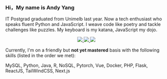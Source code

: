 ### Hi，My name is Andy Yang

IT Postgrad graduated from Unimelb last year. Now a tech enthusiast who speaks fluent Python and JavaScript. I weave code like poetry and tackle challenges like puzzles. My keyboard is my katana, JavaScript my dojo.

<div align="center">
  <a href="https://github.com/vn7n24fzkq/github-profile-summary-cards">
    <img src="https://github-profile-summary-cards.vercel.app/api/cards/profile-details?username=iliiiiiili&theme=2077" />
  </a>
  <a href="https://github.com/vn7n24fzkq/github-profile-summary-cards">
    <img src="https://github-profile-summary-cards.vercel.app/api/cards/stats?username=iliiiiiili&theme=2077" />
  </a>
  <a href="https://github.com/vn7n24fzkq/github-profile-summary-cards">
    <img src="https://github-profile-summary-cards.vercel.app/api/cards/most-commit-language?username=iliiiiiili&theme=2077" />
  </a>
  
</div>


Currently, I'm on a friendly but **not yet mastered** basis with the following skills (listed in the order we met):

MySQL, Python, Java, R, NoSQL, Pytorch, Vue, Docker, PHP, Flask, ReactJS, TailWindCSS, Next.js
